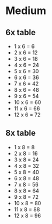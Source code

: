 # Medium

## 6x table

 * 1 x 6 = 6
 * 2 x 6 = 12
 * 3 x 6 = 18
 * 4 x 6 = 24
 * 5 x 6 = 30
 * 6 x 6 = 36
 * 7 x 6 = 42
 * 8 x 6 = 48
 * 9 x 6 = 54
 * 10 x 6 = 60
 * 11 x 6 = 66
 * 12 x 6 = 72

## 8x table

 * 1 x 8 = 8
 * 2 x 8 = 16
 * 3 x 8 = 24
 * 4 x 8 = 32
 * 5 x 8 = 40
 * 6 x 8 = 48
 * 7 x 8 = 56
 * 8 x 8 = 64
 * 9 x 8 = 72
 * 10 x 8 = 80
 * 11 x 8 = 88
 * 12 x 8 = 96

